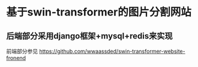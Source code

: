 # 基于swin-transformer的图片分割网站
## 后端部分采用django框架+mysql+redis来实现
前端部分参见 https://github.com/wwaassded/swin-transformer-website-fronend
